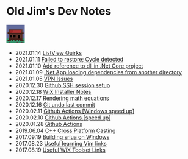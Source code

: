 # Old Jim's Dev Notes

[![](images/general_store48.png)](index.html)

- 2021.01.14 [ListView Quirks](.\notes\notes_2021.01.14.html)
- 2021.01.11 [Failed to restore; Cycle detected](.\notes\notes_2021.01.11.html)
- 2021.01.10 [Add reference to dll in .Net Core project](.\notes\notes_2021.01.10.html)
- 2021.01.09 [.Net App loading dependencies from another directory](.\notes\notes_2021.01.09.html)
- 2021.01.05 [VPN Issues](.\notes\notes_2021.01.05.html)
- 2020.12.30 [Github SSH session setup](.\notes\notes_2020.12.30.html)
- 2020.12.18 [WiX Installer Notes](.\notes\notes_2020.12.18.html)
- 2020.12.17 [Rendering math equations](.\notes\notes_2020.12.17.html)
- 2020.12.16 [Git undo last commit](.\notes\notes_2020.12.16.html)
- 2020.02.11 [Github Actions \[Windows speed up\]](.\notes\notes_2020.02.11.html)
- 2020.02.10 [Github Actions \[speed up\]](.\notes\notes_2020.02.10.html)
- 2020.01.28 [Github Actions](.\notes\notes_2020.01.28.html)
- 2019.06.04 [C++ Cross Platform Casting](.\notes\notes_2019.06.04.html)
- 2017.09.19 [Building srlua on Windows](.\notes\notes_2017.09.19.html)
- 2017.08.23 [Useful learning Vim links](.\notes\notes_2017.08.23.html)
- 2017.08.19 [Useful WiX Toolset Links](.\notes\notes_2017.08.19.html)
